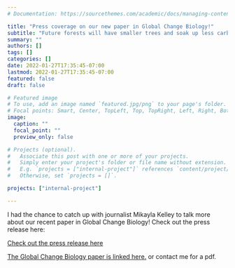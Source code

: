 ```yaml
---
# Documentation: https://sourcethemes.com/academic/docs/managing-content/

title: "Press coverage on our new paper in Global Change Biology!"
subtitle: "Future forests will have smaller trees and soak up less carbon, study suggests"
summary: ""
authors: []
tags: []
categories: []
date: 2022-01-27T17:35:45-07:00
lastmod: 2022-01-27T17:35:45-07:00
featured: false
draft: false

# Featured image
# To use, add an image named `featured.jpg/png` to your page's folder.
# Focal points: Smart, Center, TopLeft, Top, TopRight, Left, Right, BottomLeft, Bottom, BottomRight.
image: 
  caption: ""
  focal_point: ""
  preview_only: false

# Projects (optional).
#   Associate this post with one or more of your projects.
#   Simply enter your project's folder or file name without extension.
#   E.g. `projects = ["internal-project"]` references `content/project/deep-learning/index.md`.
#   Otherwise, set `projects = []`.

projects: ["internal-project"]

---
```



I had the chance to catch up with journalist Mikayla Kelley to talk more about our recent paper in Global Change Biology! Check out the press release here: 

[Check out the press release here](https://news.arizona.edu/story/future-forests-will-have-smaller-trees-and-soak-less-carbon-study-suggests)

[The Global Change Biology paper is linked here.](https://onlinelibrary.wiley.com/share/author/3PBGBXJMVPMY7C35ZPVY?target=10.1111/gcb.16038) or contact me for a pdf.


